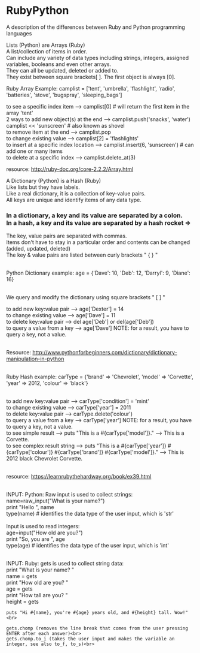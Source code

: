 # RubyPython
A description of the differences between Ruby and Python programming languages

Lists (Python) are Arrays (Ruby)<br>
A list/collection of items in order.<br>
Can include any variety of data types including strings, integers, assigned variables, booleans and even other arrays.<br>
They can all be updated, deleted or added to.<br>
They exist between square brackets[ ]. The first object is always [0].<br>

Ruby Array Example: camplist = ['tent', 'umbrella', 'flashlight', 'radio', 'batteries', 'stove', 'bugspray', 'sleeping_bags']<br>

to see a specific index item -->            camplist[0] # will return the first item in the array 'tent'<br>
2 ways to add new object(s) at the end --> 	camplist.push('snacks', 'water')<br>
								                            camplist << 'sunscreen'  # also known as shovel<br>
to remove item at the end -->               camplist.pop<br>
to change existing value -->                camplist[2] = 'flashlights'<br>
to insert at a specific index location -->  camplist.insert(6, 'sunscreen') # can add one or many items<br>
to delete at a specific index -->           camplist.delete_at(3)<br>


resource: http://ruby-doc.org/core-2.2.2/Array.html<br>

A Dictionary (Python) is a Hash (Ruby)<br>
Like lists but they have labels.<br>
Like a real dictionary, it is a collection of key-value pairs. <br>
All keys are unique and identify items of any data type.<br>
<h3>In a dictionary, a key and its value are separated by a colon.<br>
In a hash, a key and its value are separated by a hash rocket =></h3>
The key, value pairs are separated with commas.<br>
Items don't have to stay in a particular order and contents can be changed (added, updated, deleted)<br>
The key & value pairs are listed between curly brackets " { } "<br><br>

Python Dictionary example: age = {'Dave': 10, 'Deb': 12, 'Darryl': 9, 'Diane': 16}<br><br>

We query and modify the dictionary using square brackets " [ ] "<br>

to add new key:value pair --> age['Dexter'] = 14<br>
to change existing value --> age['Dave'] = 11<br>
to delete key:value pair --> del age['Deb'] or del(age['Deb'])<br>
to query a value from a key --> age['Dave'] NOTE: for a result, you have to query a key, not a value.<br><br>

Resource: http://www.pythonforbeginners.com/dictionary/dictionary-manipulation-in-python<br><br>

Ruby Hash example: carType = {'brand' => 'Chevrolet', 'model' => 'Corvette', 'year' => 2012, 'colour' => 'black'}<br><br>

to add new key:value pair --> carType['condition'] = 'mint'<br>
to change existing value --> carType['year'] = 2011<br>
to delete key:value pair --> carType.delete('colour')<br>
to query a value from a key --> carType['year'] NOTE: for a result, you have to query a key, not a value.<br>
to see simple result --> puts "This is a #{carType['model']}." --> This is a Corvette.<br>
to see complex result string --> puts "This is a #{carType['year']} #{carType['colour']} #{carType['brand']} #{carType['model']}." --> This is 2012 black Chevrolet Corvette.<br><br>

resource: https://learnrubythehardway.org/book/ex39.html<br><br>

INPUT: Python: 	Raw input is used to collect strings:<br>
	name=raw_input("What is your name?")<br>
	print "Hello ", name<br>
	type(name) # identifies the data type of the user input, which is 'str'<br><br>
Input is used to read integers: <br>
	age=input("How old are you?")<br>
	print "So, you are ", age<br>
	type(age) # identifies the data type of the user input, which is 'int'<br><br>

INPUT: Ruby: gets is used to collect string data:<br>
	print "What is your name? "<br>
	name = gets<br>
	print "How old are you? "<br>
	age = gets<br>
	print "How tall are you? "<br>
	height = gets<br>
	
	puts "Hi #{name}, you're #{age} years old, and #{height} tall. Wow!"<br>

	gets.chomp (removes the line break that comes from the user pressing ENTER after each answer)<br>
	gets.chomp.to_i (takes the user input and makes the variable an integer, see also to_f, to_s)<br>

